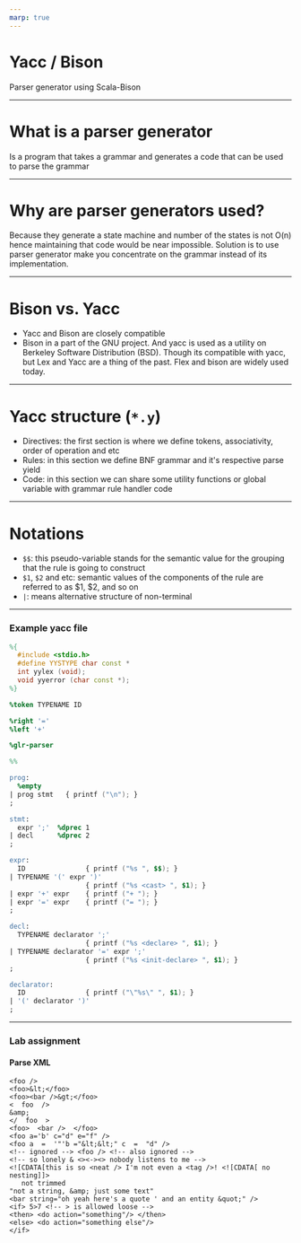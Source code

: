```yaml
---
marp: true
---
```

# Yacc / Bison

Parser generator using Scala-Bison

---

# What is a parser generator

Is a program that takes a grammar and generates a code that can be used to parse the grammar

---

# Why are parser generators used?

Because they generate a state machine and number of the states is not O(n) hence maintaining that code would
be near impossible. Solution is to use parser generator make you concentrate on the grammar instead of its implementation.

---

# Bison vs. Yacc

- Yacc and Bison are closely compatible
- Bison in a part of the GNU project. And yacc is used as a utility on Berkeley Software Distribution (BSD). Though its compatible with yacc, but Lex and Yacc are a thing of the past. Flex and bison are widely used today.

--- 

# Yacc structure (`*.y`)

- Directives: the first section is where we define tokens, associativity, order of operation and etc
- Rules: in this section we define BNF grammar and it's respective parse yield
- Code: in this section we can share some utility functions or global variable with grammar rule handler code

---

# Notations

- `$$`: this pseudo-variable stands for the semantic value for the grouping that the rule is going to construct
- `$1`, `$2` and etc: semantic values of the components of the rule are referred to as $1, $2, and so on
- `|`: means alternative structure of non-terminal

--- 

### Example yacc file

```yacc
%{
  #include <stdio.h>
  #define YYSTYPE char const *
  int yylex (void);
  void yyerror (char const *);
%}

%token TYPENAME ID

%right '='
%left '+'

%glr-parser

%%

prog:
  %empty
| prog stmt   { printf ("\n"); }
;

stmt:
  expr ';'  %dprec 1
| decl      %dprec 2
;

expr:
  ID               { printf ("%s ", $$); }
| TYPENAME '(' expr ')'
                   { printf ("%s <cast> ", $1); }
| expr '+' expr    { printf ("+ "); }
| expr '=' expr    { printf ("= "); }
;

decl:
  TYPENAME declarator ';'
                   { printf ("%s <declare> ", $1); }
| TYPENAME declarator '=' expr ';'
                   { printf ("%s <init-declare> ", $1); }
;

declarator:
  ID               { printf ("\"%s\" ", $1); }
| '(' declarator ')'
;
```

---

### Lab assignment

#### Parse XML

```
<foo />
<foo>&lt;</foo>
<foo><bar />&gt;</foo>
<  foo  />
&amp;
</  foo  >
<foo>  <bar />  </foo>
<foo a='b' c="d" e="f" />
<foo a  =  '"'b ="&lt;&lt;" c  =  "d" />
<!-- ignored --> <foo /> <!-- also ignored -->
<!-- so lonely & <><-><> nobody listens to me -->
<![CDATA[this is so <neat /> I'm not even a <tag />! <![CDATA[ no nesting]]>
   not trimmed
"not a string, &amp; just some text"
<bar string="oh yeah here's a quote ' and an entity &quot;" />
<if> 5>7 <!-- > is allowed loose -->
<then> <do action="something"/> </then>
<else> <do action="something else"/>
</if>
```

